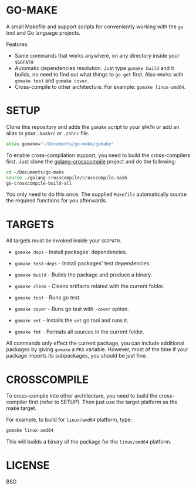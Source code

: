 # GO-MAKE

A small Makefile and support scripts for conveniently working with the `go` tool and
Go language projects.

Features:

* Same commands that works anywhere, on any directory inside your `$GOPATH`
* Automatic dependencies resolution. Just type `gomake build` and it builds, no need to
  find out what things to `go get` first. Also works with `gomake test` and `gomake
  cover`.
* Cross-compile to other architecture. For example: `gomake linux-amd64`.

# SETUP

Clone this repository and adds the `gomake` script to your `$PATH` or add an alias to your
`.bashrc` or `.zshrc` file.

```sh
alias gomake="~/Documents/go-make/gomake"
```

To enable cross-compilation support, you need to build the cross-compilers first. Just
clone the [golang-crosscompile][0] project and do the following:

```sh
cd ~/Documents/go-make
source ./golang-crosscompile/crosscompile.bash
go-crosscompile-build-all
```

You only need to do this once. The supplied `Makefile` automatically source the required
functions for you afterwards.

# TARGETS

All targets must be invoked inside your `$GOPATH`.

* `gomake deps` - Install packages' dependencies.
* `gomake test-deps` - Install packages' test dependencies.

* `gomake build` - Builds the package and produce a binary.
* `gomake clean` - Cleans artifacts related with the current folder.

* `gomake test` - Runs go test.
* `gomake cover` - Runs go test with `-cover` option.

* `gomake vet` - Installs the `vet` go tool and runs it.
* `gomake fmt` - Formats all sources in the current folder.

All commands only effect the current package, you can include additional packages by
giving `gomake` a `PKG` variable. However, most of the time if your package imports its
subpackages, you should be just fine.

# CROSSCOMPILE

To cross-compile into other architecture, you need to build the cross-compiler first
(refer to SETUP). Then just use the target platform as the make target.

For example, to build for `linux/amd64` platform, type:

```sh
gomake linux-amd64
```

This will builds a binary of the package for the `linux/amd64` platform.

# LICENSE

BSD

[0]: https://github.com/davecheney/golang-crosscompile

